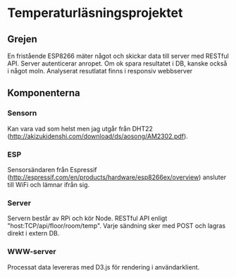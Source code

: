# Temperaturläsningsprojektet

## Grejen
En fristående ESP8266 mäter något och skickar data till server med RESTful API. Server autenticerar anropet. Om ok spara resultatet i DB, kanske också i något moln. Analyserat resutlatat finns i responsiv webbserver

## Komponenterna
### Sensorn
Kan vara vad som helst men jag utgår från DHT22 (http://akizukidenshi.com/download/ds/aosong/AM2302.pdf).

### ESP
Sensorsändaren från Espressif (http://espressif.com/en/products/hardware/esp8266ex/overview) ansluter till WiFi och lämnar ifrån sig.

### Server
Servern består av RPi och kör Node. RESTful API enligt "host:TCP/api/floor/room/temp". Varje sändning sker med POST och lagras direkt i extern DB.

### WWW-server
Processat data levereras med D3.js för rendering i användarklient.
